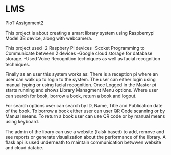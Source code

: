 # LMS
PIoT Assignment2

This project is about creating a smart library system using Raspberrypi Model 3B device, along with webcamera.

This project used 
-2 Raspbery Pi devices
-Scoket Programming to Communicate between 2 devices
-Google cloud storage for database storage.
-Used Voice Recognition techniques as well as facial recognition techniques.

Finally as an user this system works as:
There is a reception pi where an user can walk up to login to the system. 
The user can either login using manual typing or using facial recognition.
Once Logged in the Master pi starts running and shows Library Managment Menu options.
Where user can search for book, borrow a book, return a book and logout.

For search options user can search by ID, Name, Title and Publication date of the book.
To borrow a book either user can user QR Code scanning or by Manual means.
To return a book user can use QR code or by manual means using keyboard.

The admin of the libary can use a website (falsk based) to add, remove and see reports or generate visualization about 
the performance of the library.
A flask api is used underneath to maintain communication betwwen website and cloud databe. 
